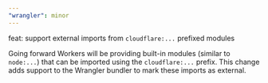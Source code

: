 ```yaml
---
"wrangler": minor
---
```


feat: support external imports from `cloudflare:...` prefixed modules

Going forward Workers will be providing built-in modules (similar to `node:...`) that can be imported using the `cloudflare:...` prefix. This change adds support to the Wrangler bundler to mark these imports as external.

